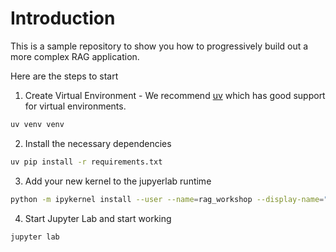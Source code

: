 # Introduction

This is a sample repository to show you how to progressively build out a more complex RAG application.

Here are the steps to start

1. Create Virtual Environment - We recommend [uv](https://github.com/astral-sh/uv) which has good support for virtual environments.

```bash
uv venv venv
```

2. Install the necessary dependencies

```bash
uv pip install -r requirements.txt
```

3. Add your new kernel to the jupyerlab runtime

```bash
python -m ipykernel install --user --name=rag_workshop --display-name="Rag Workshop"
```

4. Start Jupyter Lab and start working

```bash
jupyter lab
```
